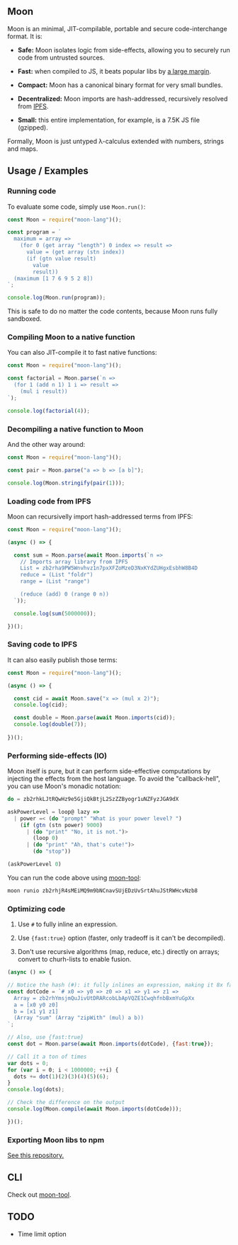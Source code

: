 ## Moon

Moon is an minimal, JIT-compilable, portable and secure code-interchange format. It is:

- **Safe:** Moon isolates logic from side-effects, allowing you to securely run code from untrusted sources.

- **Fast:** when compiled to JS, it beats popular libs by [a large margin](benchmark/functional.js).

- **Compact:** Moon has a canonical binary format for very small bundles.

- **Decentralized:** Moon imports are hash-addressed, recursively resolved from [IPFS](https://ipfs.io/).

- **Small:** this entire implementation, for example, is a 7.5K JS file (gzipped).

Formally, Moon is just untyped λ-calculus extended with numbers, strings and maps.

## Usage / Examples

### Running code

To evaluate some code, simply use `Moon.run()`:

```javascript
const Moon = require("moon-lang")();

const program = `
  maximum = array =>
    (for 0 (get array "length") 0 index => result =>
      value = (get array (stn index))
      (if (gtn value result)
        value
        result))
  (maximum [1 7 6 9 5 2 8])
`;

console.log(Moon.run(program));
```

This is safe to do no matter the code contents, because Moon runs fully sandboxed.

### Compiling Moon to a native function

You can also JIT-compile it to fast native functions:

```javascript
const Moon = require("moon-lang")();

const factorial = Moon.parse(`n =>
  (for 1 (add n 1) 1 i => result =>
    (mul i result))
`);

console.log(factorial(4));
```

### Decompiling a native function to Moon

And the other way around:

```javascript
const Moon = require("moon-lang")();

const pair = Moon.parse("a => b => [a b]");

console.log(Moon.stringify(pair(1)));
```

### Loading code from IPFS

Moon can recursivelly import hash-addressed terms from IPFS:

```javascript
const Moon = require("moon-lang")(); 

(async () => {

  const sum = Moon.parse(await Moon.imports(`n =>
    // Imports array library from IPFS
    List = zb2rha9PW5Wnvhvz1n7pxXFZoMzeD3NxKYdZUHgxEsbhW8B4D
    reduce = (List "foldr")
    range = (List "range")

    (reduce (add) 0 (range 0 n))
  `));

  console.log(sum(5000000));

})();
```

### Saving code to IPFS

It can also easily publish those terms:

```javascript
const Moon = require("moon-lang")();

(async () => {

  const cid = await Moon.save("x => (mul x 2)");
  console.log(cid);

  const double = Moon.parse(await Moon.imports(cid));
  console.log(double(7));
  
})();
```

### Performing side-effects (IO)

Moon itself is pure, but it can perform side-effective computations by injecting the effects from the host language. To avoid the "callback-hell", you can use Moon's monadic notation:

```javascript
do = zb2rhkLJtRQwHz9e5GjiQkBtjL2SzZZByogr1uNZFyzJGA9dX

askPowerLevel = loop@ lazy =>
  | power =< (do "prompt" "What is your power level? ")
    (if (gtn (stn power) 9000)
      | (do "print" "No, it is not.")>
        (loop 0)
      | (do "print" "Ah, that's cute!")>
        (do "stop"))

(askPowerLevel 0)
```

You can run the code above using [moon-tool](https://github.com/maiavictor/moon-tool):

```bash
moon runio zb2rhjR4sMEiMQ9m9bNCnavSUjEDzUvSrtAhuJStRWHcvNzb8
```

### Optimizing code

1. Use `#` to fully inline an expression.

2. Use `{fast:true}` option (faster, only tradeoff is it can't be decompiled).

3. Don't use recursive algorithms (map, reduce, etc.) directly on arrays; convert to churh-lists to enable fusion.

```javascript
(async () => {

// Notice the hash (#): it fully inlines an expression, making it 8x faster.
const dotCode = `# x0 => y0 => z0 => x1 => y1 => z1 =>
  Array = zb2rhYmsjmQuJivUtDRARcobLbApVQZE1CwqhfnbBxmYuGpXx
  a = [x0 y0 z0]
  b = [x1 y1 z1]
  (Array "sum" (Array "zipWith" (mul) a b))
`;

// Also, use {fast:true}
const dot = Moon.parse(await Moon.imports(dotCode), {fast:true});

// Call it a ton of times
var dots = 0;
for (var i = 0; i < 1000000; ++i) {
  dots += dot(1)(2)(3)(4)(5)(6);
}
console.log(dots);

// Check the difference on the output
console.log(Moon.compile(await Moon.imports(dotCode)));

})();
```

### Exporting Moon libs to npm

[See this repository.](https://github.com/MaiaVictor/moon-bignum)

## CLI

Check out [moon-tool](https://github.com/maiavictor/moon-tool).

## TODO

- Time limit option
